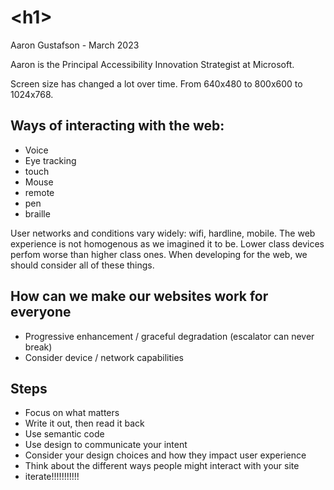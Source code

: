 # \<h1\>
Aaron Gustafson - March 2023

Aaron is the Principal Accessibility Innovation Strategist at Microsoft. 

Screen size has changed a lot over time. From 640x480 to 800x600 to 1024x768.

## Ways of interacting with the web: 
* Voice
* Eye tracking
* touch
* Mouse
* remote
* pen
* braille

User networks and conditions vary widely: wifi, hardline, mobile. The web experience is not homogenous as we imagined it to be. Lower class devices perfom worse than higher class ones. When developing for the web, we should consider all of these things.

## How can we make our websites work for everyone
* Progressive enhancement / graceful degradation (escalator can never break)
* Consider device / network capabilities



## Steps
* Focus on what matters
* Write it out, then read it back
* Use semantic code
* Use design to communicate your intent
* Consider your design choices and how they impact user experience
* Think about the different ways people might interact with your site
* iterate!!!!!!!!!!!
